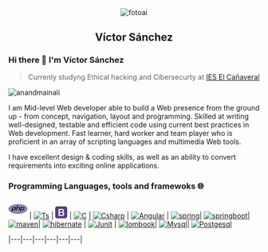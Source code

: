 <p align="center">
 <img width="100px" src="![_89332123-357e-4427-b96c-5fb9c275657a(1)](https://github.com/user-attachments/assets/32137ca1-9e7d-4ae8-8d86-757bd8f58d2b)
" align="center" alt="fotoai" />
 <h2 align="center">Víctor Sánchez</h2>
</p>

### Hi there 👋 I'm Víctor Sánchez
> Currenly studyng Ethical hacking and Cibersecurty at [IES El Cañaveral](https://site.educa.madrid.org/ies.elcanaveral.mostoles/index.php/oferta-educativa-ies-el-canaveral/informatica-y-comunicaciones/ce-ce-ciberseguridad-en-entornos-de-las-tecnologias-de-la-informacion/)


<img src="https://komarev.com/ghpvc/?username=anandmainali" alt="anandmainali" />

<div>
 <p>
I am Mid-level Web developer able to build a Web presence from the ground up - from concept, navigation, layout and programming. Skilled at writing well-designed, testable and efficient code using current best practices in Web development. Fast learner, hard worker and team player who is proficient in an array of scripting languages and multimedia Web tools.

I have excellent design & coding skills, as well as an ability to convert requirements into exciting online applications.
</p>
</div>

### Programming Languages, tools and framewoks 🌐

[<img src="https://raw.githubusercontent.com/github/explore/80688e429a7d4ef2fca1e82350fe8e3517d3494d/topics/php/php.png" alt="php" width="38">](https://php.net/)  | [<img src="https://user-images.githubusercontent.com/25181517/183890598-19a0ac2d-e88a-4005-a8df-1ee36782fde1.png" alt="Ts" width="24">](https://www.typescriptlang.org/)  | [<img src="https://raw.githubusercontent.com/github/explore/80688e429a7d4ef2fca1e82350fe8e3517d3494d/topics/bootstrap/bootstrap.png" alt="Bootstrap" width="24">](https://getbootstrap.com/) | [<img src="https://user-images.githubusercontent.com/25181517/192106070-46255bcf-65e6-4c6b-a296-bf8d0d8fb2a7.png" alt="C" width="24">](https://es.wikipedia.org/wiki/C_(lenguaje_de_programaci%C3%B3n)) | [<img src="https://user-images.githubusercontent.com/25181517/121405384-444d7300-c95d-11eb-959f-913020d3bf90.png" alt="Csharp" width="24">](https://learn.microsoft.com/es-es/dotnet/csharp/) | [<img src="https://user-images.githubusercontent.com/25181517/183890595-779a7e64-3f43-4634-bad2-eceef4e80268.png" alt="Angular" width="24">](https://angular.dev/) | [<img src="https://user-images.githubusercontent.com/25181517/117201470-f6d56780-adec-11eb-8f7c-e70e376cfd07.png" alt="spring" width="24">](https://spring.io/)| [<img src="https://user-images.githubusercontent.com/25181517/183891303-41f257f8-6b3d-487c-aa56-c497b880d0fb.png" alt="springboot" width="24">](https://spring.io/projects/spring-boot)| [<img src="https://user-images.githubusercontent.com/25181517/117207242-07d5a700-adf4-11eb-975e-be04e62b984b.png" alt="maven" width="24">](https://maven.apache.org/)| [<img src="https://user-images.githubusercontent.com/25181517/117207493-49665200-adf4-11eb-808e-a9c0fcc2a0a0.png" alt="hibernate" width="24">](https://hibernate.org/) | [<img src="https://user-images.githubusercontent.com/25181517/117533873-484d4480-afef-11eb-9fad-67c8605e3592.png" alt="Junit" width="24">](https://junit.org/junit5/) | [<img src="https://user-images.githubusercontent.com/25181517/190229463-87fa862f-ccf0-48da-8023-940d287df610.png" alt="lombook" width="24">](https://projectlombok.org/)| [<img src="https://user-images.githubusercontent.com/25181517/183896128-ec99105a-ec1a-4d85-b08b-1aa1620b2046.png" alt="Mysql" width="24">](https://www.mysql.com/)| [<img src="https://user-images.githubusercontent.com/25181517/117208740-bfb78400-adf5-11eb-97bb-09072b6bedfc.png" alt="Postgesql" width="24">](https://www.postgresql.org/)

|---|---|---|---|---|---|
 
